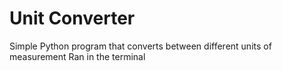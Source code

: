 # Unit Converter
Simple Python program that converts between different units of measurement
Ran in the terminal